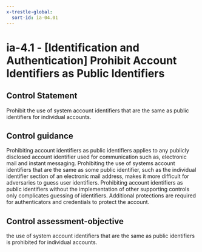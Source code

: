 ```yaml
---
x-trestle-global:
  sort-id: ia-04.01
---
```


# ia-4.1 - \[Identification and Authentication\] Prohibit Account Identifiers as Public Identifiers

## Control Statement

Prohibit the use of system account identifiers that are the same as public identifiers for individual accounts.

## Control guidance

Prohibiting account identifiers as public identifiers applies to any publicly disclosed account identifier used for communication such as, electronic mail and instant messaging. Prohibiting the use of systems account identifiers that are the same as some public identifier, such as the individual identifier section of an electronic mail address, makes it more difficult for adversaries to guess user identifiers. Prohibiting account identifiers as public identifiers without the implementation of other supporting controls only complicates guessing of identifiers. Additional protections are required for authenticators and credentials to protect the account.

## Control assessment-objective

the use of system account identifiers that are the same as public identifiers is prohibited for individual accounts.
